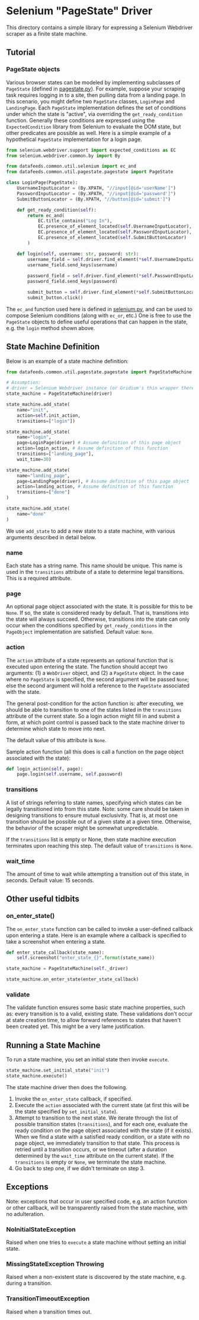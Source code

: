 # Selenium "PageState" Driver

This directory contains a simple library for expressing a Selenium Webdriver scraper
as a finite state machine.

## Tutorial

### PageState objects
Various browser states can be modeled by implementing subclasses of `PageState`
(defined in [pagestate.py](./pagestate.py)). For example, suppose your 
scraping task requires logging in to a site, then pulling data from a 
landing page. In this scenario, you might define two `PageState` classes, 
`LoginPage` and `LandingPage`. Each `PageState` implementation defines the 
set of conditions under which the state is "active", via overriding the
`get_ready_condition` function. Generally these conditions are expressed 
using the `ExpectedCondition` library from Selenium to evaluate the DOM state, 
but other predicates are possible as well. Here is a simple example of a
hypothetical `PageState` implementation for a login page.

```python
from selenium.webdriver.support import expected_conditions as EC
from selenium.webdriver.common.by import By

from datafeeds.common.util.selenium import ec_and
from datafeeds.common.util.pagestate.pagestate import PageState

class LoginPage(PageState):
    UsernameInputLocator = (By.XPATH, "//input[@id='userName']")
    PasswordInputLocator = (By.XPATH, "//input[@id='password']")
    SubmitButtonLocator = (By.XPATH, "//button[@id='submit']")

    def get_ready_condition(self):
        return ec_and(
            EC.title_contains("Log In"),
            EC.presence_of_element_located(self.UsernameInputLocator),
            EC.presence_of_element_located(self.PasswordInputLocator),
            EC.presence_of_element_located(self.SubmitButtonLocator)
        )

    def login(self, username: str, password: str):
        username_field = self.driver.find_element(*self.UsernameInputLocator)
        username_field.send_keys(username)
        
        password_field = self.driver.find_element(*self.PasswordInputLocator)
        password_field.send_keys(password)

        submit_button = self.driver.find_element(*self.SubmitButtonLocator)
        submit_button.click()
```

The `ec_and` function used here is defined in [selenium.py](../selenium.py),
and can be used to compose Selenium conditions (along with `ec_or`, etc.) 
One is free to use the `PageState` objects to define useful operations 
that can happen in the state, e.g. the `login` method shown above.

## State Machine Definition

Below is an example of a state machine definition:

```python
from datafeeds.common.util.pagestate.pagestate import PageStateMachine

# Assumption:
# driver = Selenium Webdriver instance (or Gridium's thin wrapper thereof)
state_machine = PageStateMachine(driver)

state_machine.add_state(
    name="init",
    action=self.init_action,
    transitions=["login"])

state_machine.add_state(
    name="login",
    page=LoginPage(driver) # Assume definition of this page object
    action=login_action, # Assume definition of this function
    transitions=["landing_page"],
    wait_time=30)

state_machine.add_state(
    name="landing_page",
    page=LandingPage(driver), # Assume definition of this page object
    action=landing_action, # Assume definition of this function
    transitions=["done"]
)

state_machine.add_state(
    name="done"
)
```

We use `add_state` to add a new state to a state machine, with various arguments described in 
detail below.

### name
Each state has a string name. This name should be unique. This name is used in the `transitions`
attribute of a state to determine legal transitions. This is a required attribute.

### page
An optional page object associated with the state. It is possible for this to be `None`.
If so, the state is considered ready by default. That is, transitions into the state will
always succeed. Otherwise, transitions into the state can only occur when the conditions
specified by `get_ready_conditions` in the `PageObject` implementation are satisfied.
Default value: `None`.

### action
The `action` attribute of a state represents an optional function that is executed 
upon entering the state. The function should accept two arguments: (1) a `WebDriver` object, 
and (2) a `PageState` object. In the case where no `PageState` is specified, the second 
argument will be passed `None`; else the second argument will hold a reference to the 
`PageState` associated with the state.

The general post-condition for the action function is: after executing, we should be able
to transition to one of the states listed in the `transitions` attribute of the current 
state. So a login action might fill in and submit a form, at which point control is passed
back to the state machine driver to determine which state to move into next.

The default value of this attribute is `None`. 

Sample action function (all this does is call a function on the 
page object associated with the state):
```python
def login_action(self, page):
    page.login(self.username, self.password)
```

### transitions
A list of strings referring to state names, specifying which states can be legally 
transitioned into from this state. Note: some care should be taken in designing
transitions to ensure mutual exclusivity. That is, at most one transition should be
possible out of a given state at a given time. Otherwise, the behavior of the 
scraper might be somewhat unpredictable. 

If the `transitions` list is empty or None, then state machine execution terminates
upon reaching this step. The default value of `transitions` is `None`.

### wait_time
The amount of time to wait while attempting a transition out of this state, in seconds.
Default value: 15 seconds.

## Other useful tidbits

### on_enter_state()

The `on_enter_state` function can be called to invoke a user-defined callback upon
entering a state. Here is an example where a callback is specified to take a 
screenshot when entering a state.

```python
def enter_state_callback(state_name):
    self.screenshot("enter_state_{}".format(state_name))

state_machine = PageStateMachine(self._driver)

state_machine.on_enter_state(enter_state_callback)
```

### validate

The validate function ensures some basic state machine properties, such as: every transition is
to a valid, existing state. These validations don't occur at state creation time, to allow forward
references to states that haven't been created yet. This might be a very lame justification. 


## Running a State Machine

To run a state machine, you set an initial state then invoke `execute`.
```python
state_machine.set_initial_state("init")
state_machine.execute()
```

The state machine driver then does the following.
1) Invoke the `on_enter_state` callback, if specified.
2) Execute the `action` associated with the current state (at first this will be the 
state specified by `set_initial_state`).
3) Attempt to transition to the next state. We iterate through the list of possible transition
states (`transitions`), and for each one, evaluate the ready condition on the page object
associated with the state (if it exists). When we find a state with a satisfied ready condition,
or a state with no page object, we immediately transition to that state. This process is retried
until a transition occurs, or we timeout (after a duration determined by the `wait_time` attribute
on the current state). If the `transitions` is empty or `None`, we terminate the state machine.
4) Go back to step one, if we didn't terminate on step 3.
## Exceptions

Note: exceptions that occur in user specified code, e.g. an action function or other callback,
will be transparently raised from the state machine, with no adulteration.

### NoInitialStateException
Raised when one tries to `execute` a state machine without setting an initial state.

### MissingStateException Throwing 
Raised when a non-existent state is discovered by the state machine, e.g. during a transition.

### TransitionTimeoutException
Raised when a transition times out.


